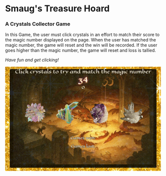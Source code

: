 # Smaug's Treasure Hoard #
### A Crystals Collector Game ###

In this Game, the user must click crystals in an effort to match their score to the magic number displayed on the page. When the user has matched the magic number, the game will reset and the win will be recorded.  If the user goes higher than the magic number, the game will reset and  loss is tallied.

*Have fun and get clicking!*

![Smaug's Treasure Hoard](assets/images/crystals_screengrab.JPG)
